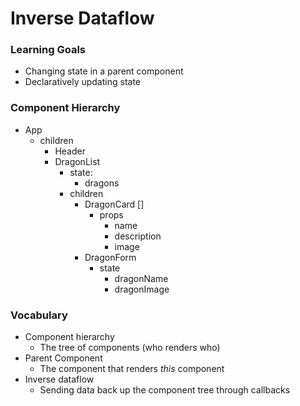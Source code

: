 # Inverse Dataflow


### Learning Goals
- Changing state in a parent component
- Declaratively updating state


### Component Hierarchy
* App
    * children
        * Header 
        * DragonList
            * state: 
                * dragons
            * children
                * DragonCard [] 
                    * props
                        * name
                        * description
                        * image
                * DragonForm
                    * state
                        * dragonName
                        * dragonImage


### Vocabulary
* Component hierarchy
    * The tree of components (who renders who)
* Parent Component
    * The component that renders _this_ component
* Inverse dataflow
    * Sending data back up the component tree through callbacks
 
